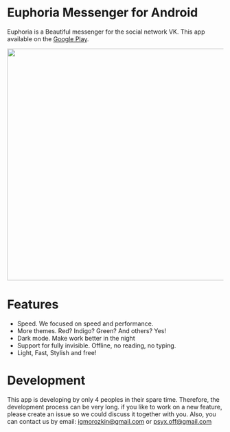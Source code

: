 # Euphoria Messenger for Android
Euphoria is a Beautiful messenger for the social network VK. This app available on the [Google Play](https://play.google.com/store/apps/details?id=ru.euphoriadev.vk).

<img src="https://pp.vk.me/c636626/v636626555/4e052/16BKP6313VM.jpg" width="720" height="540" />

# Features
- Speed. We focused on speed and performance.
- More themes. Red? Indigo? Green? And others? Yes! 
- Dark mode. Make work better in the night
- Support for fully invisible. Offline, no reading, no typing.
- Light, Fast, Stylish and free!

# Development
This app is developing by only 4 peoples in their spare time. Therefore, the development process can be very long. 
if you like to work on a new feature, please create an issue so we could discuss it together with you.
Also, you can contact us by email: igmorozkin@gmail.com or psyx.off@gmail.com
